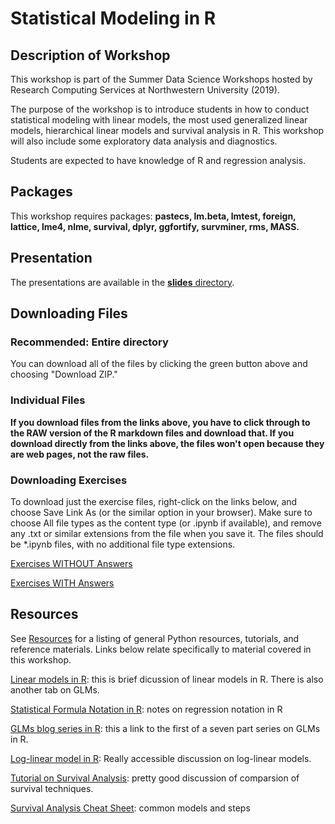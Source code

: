 # Statistical Modeling in R

## Description of Workshop

This workshop is part of the Summer Data Science Workshops hosted by Research Computing Services at Northwestern University (2019).

The purpose of the workshop is to introduce students in how to conduct statistical modeling with linear models, the most used generalized linear models, hierarchical linear models and survival analysis in R. This workshop will also include some exploratory data analysis and diagnostics.

Students are expected to have knowledge of R and regression analysis.


## Packages

This workshop requires packages: **pastecs, lm.beta, lmtest, foreign, lattice, lme4, nlme, survival, dplyr, ggfortify, survminer, rms, MASS.**

## Presentation

The presentations are available in the [**slides** directory](https://github.com/emiliolehoucq/stats-modeling-in-R/tree/master/slides).

## Downloading Files

### Recommended: Entire directory

You can download all of the files by clicking the green button above and choosing "Download ZIP."

### Individual Files

**If you download files from the links above, you have to click through to the RAW version of the R markdown files and download that.  If you download directly from the links above, the files won't open because they are web pages, not the raw files.**

### Downloading Exercises

To download just the exercise files, right-click on the links below, and choose Save Link As (or the similar option in your browser).  Make sure to choose All file types as the content type (or .ipynb if available), and remove any .txt or similar extensions from the file when you save it.  The files should be *.ipynb files, with no additional file type extensions.

[Exercises WITHOUT Answers](https://raw.githubusercontent.com/emiliolehoucq/stats-modeling-in-R/master/exercises.md)

[Exercises WITH Answers](https://raw.githubusercontent.com/emiliolehoucq/stats-modeling-in-R/master/solutions_to_exercises.R)


## Resources

See [Resources](https://github.com/nuitrcs/pythonworkshops/blob/master/resources.md) for a listing of general Python resources, tutorials, and reference materials.  Links below relate specifically to material covered in this workshop.

[Linear models in R](https://data.princeton.edu/R/linearModels): this is brief dicussion of linear models in R. There is also another tab on GLMs.

[Statistical Formula Notation in R](https://faculty.chicagobooth.edu/richard.hahn/teaching/formulanotation.pdf): notes on regression notation in R

[GLMs blog series in R](https://www.theanalysisfactor.com/r-tutorial-glm1/): this a link to the first of a seven part series on GLMs in R.

[Log-linear model in R](https://data.library.virginia.edu/an-introduction-to-loglinear-models/): Really accessible discussion on log-linear models.

[Tutorial on Survival Analysis](https://rstudio-pubs-static.s3.amazonaws.com/300535_2a8382af47714d0aaa3f4cce9a7645a3.html): pretty good discussion of comparsion of survival techniques.

[Survival Analysis Cheat Sheet](https://rpkgs.datanovia.com/survminer/survminer_cheatsheet.pdf): common models and steps
